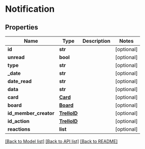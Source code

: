 # Notification

## Properties
Name | Type | Description | Notes
------------ | ------------- | ------------- | -------------
**id** | **str** |  | [optional] 
**unread** | **bool** |  | [optional] 
**type** | **str** |  | [optional] 
**_date** | **str** |  | [optional] 
**date_read** | **str** |  | [optional] 
**data** | **str** |  | [optional] 
**card** | [**Card**](Card.md) |  | [optional] 
**board** | [**Board**](Board.md) |  | [optional] 
**id_member_creator** | [**TrelloID**](TrelloID.md) |  | [optional] 
**id_action** | [**TrelloID**](TrelloID.md) |  | [optional] 
**reactions** | **list** |  | [optional] 

[[Back to Model list]](../README.md#documentation-for-models) [[Back to API list]](../README.md#documentation-for-api-endpoints) [[Back to README]](../README.md)

